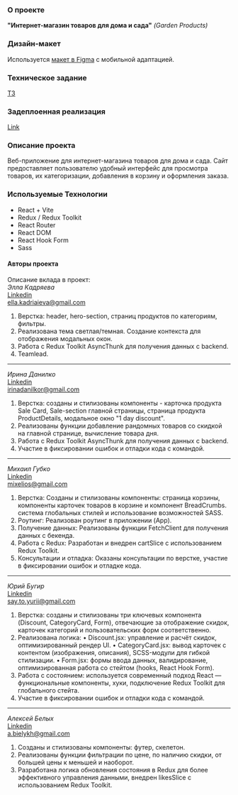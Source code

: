 ### О проекте

**"Интернет-магазин товаров для дома и сада"** _(Garden Products)_

### Дизайн-макет

Используется
[макет в Figma](https://www.figma.com/file/SDNWLzCWkh9ZXdCpWEaByv/project-frontend?type=design&node-id=280-1136&mode=design&t=NJTGdloftvn8I6Vz-0)
с мобильной адаптацией.

### Техническое задание

[TЗ](https://docs.google.com/document/d/1RU3XZ0tYzUHOfF7ijKEsZjT7f086xNL8-OiYQt-cKFk/edit?tab=t.0)

### Задеплоенная реализация

[Link]()

### Описание проекта

Веб-приложение для интернет-магазина товаров для дома и сада. Сайт предоставляет
пользователю удобный интерфейс для просмотра товаров, их категоризации,
добавления в корзину и оформления заказа.

### Используемые Технологии

- React + Vite
- Redux / Redux Toolkit
- React Router
- React DOM
- React Hook Form
- Sass

#### Авторы проекта

Описание вклада в проект:  
_Элла Кадряева_  
[Linkedin](https://www.linkedin.com/in/ella-kadriaieva-79a197259/)  
ella.kadriaieva@gmail.com

1. Верстка: header, hero-section, страниц продуктов по категориям, фильтры.
2. Реализована тема светлая/темная. Создание контекста для отображения модальных
   окон.
3. Работа с Redux Toolkit AsyncThunk для получения данных с backend.
4. Teamlead.

---

_Ирина Данилко_  
 [Linkedin](https://www.linkedin.com/feed/)  
irinadanilkor@gmail.com

1. Верстка: созданы и стилизованы компоненты - карточка продукта Sale Card,
   Sale-section главной страницы, страница продукта ProductDetails, модальное
   окно "1 day discount".
2. Реализованы функции добавление рандомных товаров со скидкой на главной
   странице, вычисление товара дня.
3. Работа с Redux Toolkit AsyncThunk для получения данных с backend.
4. Участие в фиксировании ошибок и отладки кода с командой.

---

_Михаил Губко_  
[Linkedin](https://www.linkedin.com/in/michael-hubko/)  
mixelios@gmail.com

1. Верстка: Созданы и стилизованы компоненты: страница корзины, компоненты
   карточек товаров в корзине и компонент BreadCrumbs. система глобальных стилей
   и использование возможностей SASS.
2. Роутинг: Реализован роутинг в приложении (App).
3. Получение данных: Реализованы функции FetchClient для получения данных с
   бекенда.
4. Работа с Redux: Разработан и внедрен cartSlice с использованием Redux
   Toolkit.
5. Консультации и отладка: Оказаны консультации по верстке, участие в
   фиксировании ошибок и отладке кода.

---

_Юрий Бугир_  
[Linkedin](https://www.linkedin.com/in/yurii-buhir-b83b87291/)  
say.to.yurii@gmail.com

1.  Верстка: созданы и стилизованы три ключевых компонента (Discount,
    CategoryCard, Form), отвечающие за отображение скидок, карточек категорий и
    пользовательских форм соответственно.
2.  Реализована логика: • Discount.jsx: управление и расчёт скидок,
    оптимизированный рендер UI. • CategoryCard.jsx: вывод карточек с контентом
    (изображения, описания), SCSS-модули для гибкой стилизации. • Form.jsx:
    формы ввода данных, валидирование, оптимизированная работа со стейтом
    (hooks, React Hook Form).
3.  Работа с состоянием: используется современный подход React — функциональные
    компоненты, хуки, подключение Redux Toolkit для глобального стейта.
4.  Участие в фиксировании ошибок и отладки кода с командой.

---

_Алексей Белых_  
[Linkedin](https://www.linkedin.com/in/oleksii-bielykh-81266aa8)    
a.bielykh@gmail.com    

1. Созданы и стилизованы компоненты: футер, скелетон.
2. Реализованы функции фильтрации по цене, по наличию скидки, от большей цены к
   меньшей и наоборот.
3. Разработана логика обновления состояния в Redux для более эффективного
   управления данными, внедрен likesSlice с использованием Redux Toolkit.
